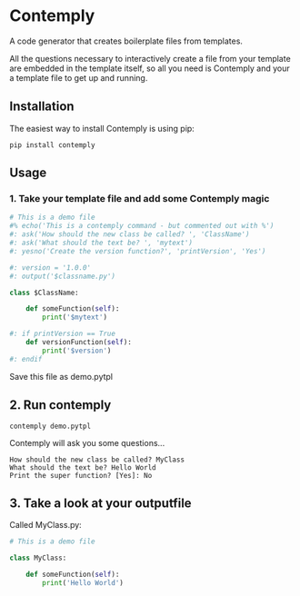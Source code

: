 # Contemply

A code generator that creates boilerplate files from templates.

All the questions necessary to interactively create a file from your template are embedded in the template itself,
so all you need is Contemply and your a template file to get up and running.

## Installation

The easiest way to install Contemply is using pip:

````
pip install contemply
````

## Usage

### 1. Take your template file and add some Contemply magic

````python
# This is a demo file
#% echo('This is a contemply command - but commented out with %')
#: ask('How should the new class be called? ', 'ClassName')
#: ask('What should the text be? ', 'mytext')
#: yesno('Create the version function?', 'printVersion', 'Yes')

#: version = '1.0.0'
#: output('$classname.py')

class $ClassName:

    def someFunction(self):
        print('$mytext')

#: if printVersion == True
    def versionFunction(self):
        print('$version')
#: endif
````

Save this file as demo.pytpl

## 2. Run contemply

```
contemply demo.pytpl
```

Contemply will ask you some questions...


```
How should the new class be called? MyClass
What should the text be? Hello World
Print the super function? [Yes]: No
```

## 3. Take a look at your outputfile

Called MyClass.py:

````python
# This is a demo file

class MyClass:

    def someFunction(self):
        print('Hello World')
````

